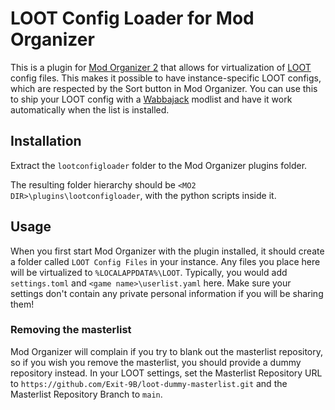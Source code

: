 # LOOT Config Loader for Mod Organizer
This is a plugin for [Mod Organizer 2](https://www.modorganizer.org/) that
allows for virtualization of [LOOT](https://loot.github.io/) config files.
This makes it possible to have instance-specific LOOT configs, which are
respected by the Sort button in Mod Organizer. You can use this to ship your
LOOT config with a [Wabbajack](https://www.wabbajack.org/) modlist and have it
work automatically when the list is installed.

## Installation
Extract the `lootconfigloader` folder to the Mod Organizer plugins folder.

The resulting folder hierarchy should be
`<MO2 DIR>\plugins\lootconfigloader`, with the python scripts inside it.

## Usage
When you first start Mod Organizer with the plugin installed, it should create
a folder called `LOOT Config Files` in your instance. Any files you place here
will be virtualized to `%LOCALAPPDATA%\LOOT`. Typically, you would add
`settings.toml` and `<game name>\userlist.yaml` here. Make sure your settings
don't contain any private personal information if you will be sharing them!

### Removing the masterlist
Mod Organizer will complain if you try to blank out the masterlist repository,
so if you wish you remove the masterlist, you should provide a dummy repository
instead. In your LOOT settings, set the Masterlist Repository URL to
`https://github.com/Exit-9B/loot-dummy-masterlist.git` and the Masterlist
Repository Branch to `main`.
